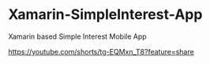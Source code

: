 # Xamarin-SimpleInterest-App
Xamarin based Simple Interest Mobile App

https://youtube.com/shorts/tg-EQMxn_T8?feature=share
